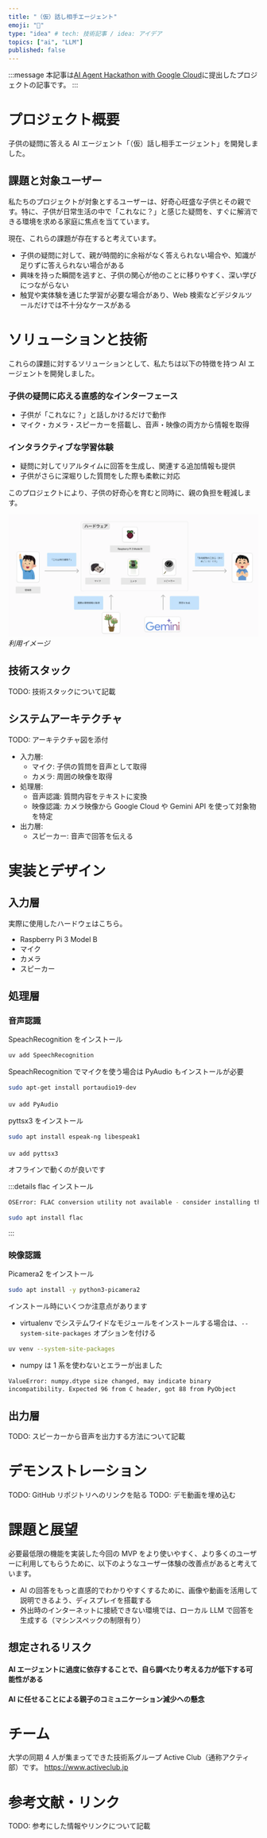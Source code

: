 ```yaml
---
title: "（仮）話し相手エージェント"
emoji: "🦙"
type: "idea" # tech: 技術記事 / idea: アイデア
topics: ["ai", "LLM"]
published: false
---
```


:::message
本記事は[AI Agent Hackathon with Google Cloud](https://zenn.dev/hackathons/2024-google-cloud-japan-ai-hackathon)に提出したプロジェクトの記事です。
:::

# プロジェクト概要

子供の疑問に答える AI エージェント「（仮）話し相手エージェント」を開発しました。

## 課題と対象ユーザー

私たちのプロジェクトが対象とするユーザーは、好奇心旺盛な子供とその親です。特に、子供が日常生活の中で「これなに？」と感じた疑問を、すぐに解消できる環境を求める家庭に焦点を当てています。

現在、これらの課題が存在すると考えています。

- 子供の疑問に対して、親が時間的に余裕がなく答えられない場合や、知識が足りずに答えられない場合がある
- 興味を持った瞬間を逃すと、子供の関心が他のことに移りやすく、深い学びにつながらない
- 触覚や実体験を通じた学習が必要な場合があり、Web 検索などデジタルツールだけでは不十分なケースがある

# ソリューションと技術

これらの課題に対するソリューションとして、私たちは以下の特徴を持つ AI エージェントを開発しました。

### 子供の疑問に応える直感的なインターフェース

- 子供が「これなに？」と話しかけるだけで動作
- マイク・カメラ・スピーカーを搭載し、音声・映像の両方から情報を取得

### インタラクティブな学習体験

- 疑問に対してリアルタイムに回答を生成し、関連する追加情報も提供
- 子供がさらに深堀りした質問をした際も柔軟に対応

このプロジェクトにより、子供の好奇心を育むと同時に、親の負担を軽減します。

![](/images/zenn-ai-agent-hackathon/fc5f31c2-dec5-46bf-b910-6857bd7b904b.webp)
_利用イメージ_

## 技術スタック

TODO: 技術スタックについて記載

## システムアーキテクチャ

TODO: アーキテクチャ図を添付

- 入力層:
  - マイク: 子供の質問を音声として取得
  - カメラ: 周囲の映像を取得
- 処理層:
  - 音声認識: 質問内容をテキストに変換
  - 映像認識: カメラ映像から Google Cloud や Gemini API を使って対象物を特定
- 出力層:
  - スピーカー: 音声で回答を伝える

# 実装とデザイン

## 入力層

実際に使用したハードウェはこちら。

- Raspberry Pi 3 Model B
- マイク
- カメラ
- スピーカー

## 処理層

### 音声認識

SpeachRecognition をインストール

```bash
uv add SpeechRecognition
```

SpeachRecognition でマイクを使う場合は PyAudio もインストールが必要

```bash
sudo apt-get install portaudio19-dev

uv add PyAudio
```

pyttsx3 をインストール

```bash
sudo apt install espeak-ng libespeak1

uv add pyttsx3
```

オフラインで動くのが良いです

:::details flac インストール

```bash
OSError: FLAC conversion utility not available - consider installing the FLAC command line application by running `apt-get install flac` or your operating system's equivalent
```

```bash
sudo apt install flac
```

:::

### 映像認識

Picamera2 をインストール

```bash
sudo apt install -y python3-picamera2
```
インストール時にいくつか注意点があります
- virtualenv でシステムワイドなモジュールをインストールする場合は、`--system-site-packages` オプションを付ける

```bash
uv venv --system-site-packages
```

- numpy は 1 系を使わないとエラーが出ました

```
ValueError: numpy.dtype size changed, may indicate binary incompatibility. Expected 96 from C header, got 88 from PyObject
```

## 出力層

TODO: スピーカーから音声を出力する方法について記載

# デモンストレーション

TODO: GitHub リポジトリへのリンクを貼る
TODO: デモ動画を埋め込む

# 課題と展望

必要最低限の機能を実装した今回の MVP をより使いやすく、より多くのユーザーに利用してもらうために、以下のようなユーザー体験の改善点があると考えています。

- AI の回答をもっと直感的でわかりやすくするために、画像や動画を活用して説明できるよう、ディスプレイを搭載する
- 外出時のインターネットに接続できない環境では、ローカル LLM で回答を生成する（マシンスペックの制限有り）

## 想定されるリスク

#### AI エージェントに過度に依存することで、自ら調べたり考える力が低下する可能性がある

#### AI に任せることによる親子のコミュニケーション減少への懸念

# チーム

大学の同期 4 人が集まってできた技術系グループ Active Club（通称アクティ部）です。
https://www.activeclub.jp

# 参考文献・リンク

TODO: 参考にした情報やリンクについて記載
